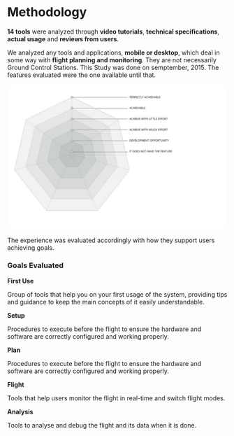 # Methodology

**14 tools** were analyzed through **video tutorials**, **technical specifications**, **actual usage** and **reviews from users**. 

We analyzed any tools and applications, **mobile or desktop**, which deal in some way with **flight planning and monitoring**. They are not necessarily Ground Control Stations. This Study was done on semptember, 2015. The features evaluated were the one available until that.

![](teste.jpg)

The experience was evaluated accordingly with how they support users achieving goals.


### Goals Evaluated

**First Use**

Group of tools that help you on your first usage of the system, providing tips and guidance to keep the main concepts of it easily understandable.

**Setup**

Procedures to execute before the flight to ensure the hardware and software are correctly configured and working properly.

**Plan**

Procedures to execute before the flight to ensure the hardware and software are correctly configured and working properly.

**Flight**

Tools that help users monitor the flight in real-time and switch flight modes.

**Analysis**

Tools to analyse and debug the flight and its data when it is done.